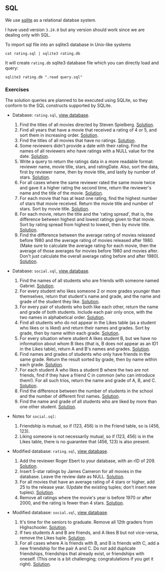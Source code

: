 ## SQL

We use [sqlite](https://www.sqlite.org/index.html) as a relational databse system.

I have used version `3.24.0` but any version should work since we are dealing only with SQL.

To import sql file into an sqlite3 database in Unix-like systems

```
cat rating.sql | sqlite3 rating.db
```

It will create `rating.db` sqlite3 database file which you can directly load and query:

```
sqlite3 rating.db ".read query.sql"
```

### Exercises

The solution queries are planned to be executed using SQLite, so they conform to the SQL constructs supported by SQLite.

* Database: `rating.sql`, [view database](rating_schema.html).
    1. Find the titles of all movies directed by Steven Spielberg. [Solution](rating_query_exercise1.sql).
    2. Find all years that have a movie that received a rating of 4 or 5, and sort them in increasing order. [Solution](rating_query_exercise2.sql).
    3. Find the titles of all movies that have no ratings. [Solution](rating_query_exercise3.sql).
    4. Some reviewers didn't provide a date with their rating. Find the names of all reviewers who have ratings with a NULL value for the date. [Solution](rating_query_exercise4.sql).
    5. Write a query to return the ratings data in a more readable format: reviewer name, movie title, stars, and ratingDate. Also, sort the data, first by reviewer name, then by movie title, and lastly by number of stars. [Solution](rating_query_exercise5.sql).
    6. For all cases where the same reviewer rated the same movie twice and gave it a higher rating the second time, return the reviewer's name and the title of the movie. [Solution](rating_query_exercise6.sql).
    7. For each movie that has at least one rating, find the highest number of stars that movie received. Return the movie title and number of stars. Sort by movie title. [Solution](rating_query_exercise7.sql).
    8. For each movie, return the title and the 'rating spread', that is, the difference between highest and lowest ratings given to that movie. Sort by rating spread from highest to lowest, then by movie title. [Solution](rating_query_exercise8.sql).
    9. Find the difference between the average rating of movies released before 1980 and the average rating of movies released after 1980. (Make sure to calculate the average rating for each movie, then the average of those averages for movies before 1980 and movies after. Don't just calculate the overall average rating before and after 1980). [Solution](rating_query_exercise9.sql).

* Database: `social.sql`, [view database](social_schema.html).
    1. Find the names of all students who are friends with someone named Gabriel. [Solution](social_query_exercise1.sql).
    2. For every student who likes someone 2 or more grades younger than themselves, return that student's name and grade, and the name and grade of the student they like. [Solution](social_query_exercise2.sql).
    3. For every pair of students who both like each other, return the name and grade of both students. Include each pair only once, with the two names in alphabetical order. [Solution](social_query_exercise3.sql).
    4. Find all students who do not appear in the Likes table (as a student who likes or is liked) and return their names and grades. Sort by grade, then by name within each grade. [Solution](social_query_exercise4.sql).
    5. For every situation where student A likes student B, but we have no information about whom B likes (that is, B does not appear as an ID1 in the Likes table), return A and B's names and grades. [Solution](social_query_exercise5.sql).
    6. Find names and grades of students who only have friends in the same grade. Return the result sorted by grade, then by name within each grade. [Solution](social_query_exercise6.sql).
    7. For each student A who likes a student B where the two are not friends, find if they have a friend C in common (who can introduce them!). For all such trios, return the name and grade of A, B, and C. [Solution](social_query_exercise7.sql).
    8. Find the difference between the number of students in the school and the number of different first names. [Solution](social_query_exercise8.sql).
    9. Find the name and grade of all students who are liked by more than one other student. [Solution](social_query_exercise9.sql).

* Notes for `social.sql`:
    1. Friendship is mutual, so if (123, 456) is in the Friend table, so is (456, 123).
    2. Liking someone is not necessarily mutual, so if (123, 456) is in the Likes table, there is no guarantee that (456, 123) is also present.

* Modified database: `rating.sql`, [view database](rating_schema.html).
    1. Add the reviewer Roger Ebert to your database, with an rID of 209. [Solution](rating_modification_exercise1.sql).
    2. Insert 5-star ratings by James Cameron for all movies in the database. Leave the review date as NULL. [Solution](rating_modification_exercise2.sql).
    3. For all movies that have an average rating of 4 stars or higher, add 25 to the release year. (Update the existing tuples; don't insert new tuples). [Solution](rating_modification_exercise3.sql).
    4. Remove all ratings where the movie's year is before 1970 or after 2000, and the rating is fewer than 4 stars. [Solution](rating_modification_exercise4.sql).

* Modified database: `social.sql`, [view database](social_schema.html).
    1. It's time for the seniors to graduate. Remove all 12th graders from Highschooler. [Solution](social_modification_exercise1.sql).
    2. If two students A and B are friends, and A likes B but not vice-versa, remove the Likes tuple. [Solution](social_modification_exercise2.sql).
    3. For all cases where A is friends with B, and B is friends with C, add a new friendship for the pair A and C. Do not add duplicate friendships, friendships that already exist, or friendships with oneself. (This one is a bit challenging; congratulations if you get it right). [Solution](social_modification_exercise3.sql).